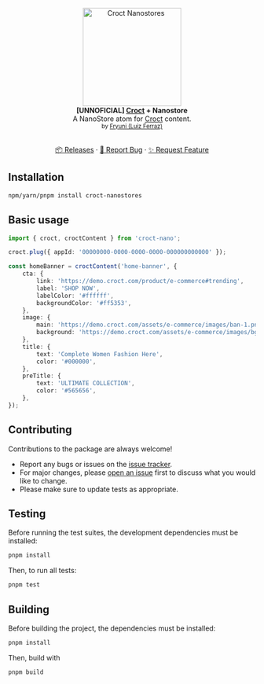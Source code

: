 <p align="center">
    <a href="https://croct-nano-docs.vercel.app">
        <img src="https://croct-nano-docs.vercel.app/fancy-logo.png" alt="Croct Nanostores" height="200"/>
    </a>
    <br />
    <strong>[UNNOFICIAL] <a href="https://croct.com?utm_campaign=croct-nano&utm_source=package-readme">Croct</a> + Nanostore</strong>
    <br />
    A NanoStore atom for <a href="https://croct.com?utm_campaign=croct-nano&utm_source=package-readme">Croct</a> content.
    <br />
    <sub>by <a href="https://fryuni.dev">Fryuni (Luiz Ferraz)</a></sub>
</p>
<p align="center">
    <!-- <img alt="Build" src="https://img.shields.io/badge/build-passing-green" /> -->
    <!-- <img alt="Coverage" src="https://img.shields.io/badge/coverage-100%25-green" /> -->
    <!-- <img alt="Maintainability" src="https://img.shields.io/badge/maintainability-100-green" /> -->
    <!-- <br /> -->
    <br />
    <a href="https://github.com/Fryuni/croct-nano/releases">📦 Releases</a>
    ·
    <a href="https://github.com/Fryuni/croct-nano/issues/new?labels=bug">🐞 Report Bug</a>
    ·
    <a href="https://github.com/Fryuni/croct-nano/issues/new?labels=enhancement">✨ Request Feature</a>
</p>

## Installation

```sh
npm/yarn/pnpm install croct-nanostores
```

## Basic usage

```ts
import { croct, croctContent } from 'croct-nano';

croct.plug({ appId: '00000000-0000-0000-0000-000000000000' });

const homeBanner = croctContent('home-banner', {
    cta: {
        link: 'https://demo.croct.com/product/e-commerce#trending',
        label: 'SHOP NOW',
        labelColor: '#ffffff',
        backgroundColor: '#ff5353',
    },
    image: {
        main: 'https://demo.croct.com/assets/e-commerce/images/ban-1.png',
        background: 'https://demo.croct.com/assets/e-commerce/images/bg-1.jpg',
    },
    title: {
        text: 'Complete Women Fashion Here',
        color: '#000000',
    },
    preTitle: {
        text: 'ULTIMATE COLLECTION',
        color: '#565656',
    },
});
```

## Contributing

Contributions to the package are always welcome!

- Report any bugs or issues on the [issue tracker](https://github.com/Fryuni/croct-nano/issues).
- For major changes, please [open an issue](https://github.com/Fryuni/croct-nano/issues) first to discuss what you would like to change.
- Please make sure to update tests as appropriate.

## Testing

Before running the test suites, the development dependencies must be installed:

```sh
pnpm install
```

Then, to run all tests:

```sh
pnpm test
```

## Building

Before building the project, the dependencies must be installed:

```sh
pnpm install
```

Then, build with

```sh
pnpm build
```
